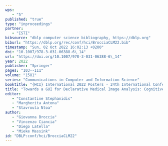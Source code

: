 ```yaml
---
wps: 
   - "5"
published: "true"
type: "inproceedings"
partner: 
   - "ISTI"
bibsource: "dblp computer science bibliography, https://dblp.org"
biburl: "https://dblp.org/rec/conf/hci/BrocciaCLM22.bib"
timestamp: "Sun, 02 Oct 2022 16:02:13 +0200"
doi: "10.1007/978-3-031-06388-6\_14"
url: "https://doi.org/10.1007/978-3-031-06388-6\_14"
year: 2022
publisher: "Springer"
pages: "103--111"
volume: "1581"
series: "Communications in Computer and Information Science"
booktitle: "{HCI} International 2022 Posters - 24th International Conference on Human-Computer Interaction, {HCII} 2022, Virtual Event, June 26 - July 1, 2022, Proceedings, Part {II}"
title: "Towards a GUI for Declarative Medical Image Analysis: Cognitive and Memory Load Issues"
editor: 
   - "Constantine Stephanidis"
   - "Margherita Antona"
   - "Stavroula Ntoa"
author: 
   - "Giovanna Broccia"
   - "Vincenzo Ciancia"
   - "Diego Latella"
   - "Mieke Massink"
id: "DBLP:conf/hci/BrocciaCLM22"
---
```


